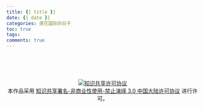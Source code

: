 ```yaml
---
title: {{ title }}
date: {{ date }}
categories: 莲花国际的日子
toc: true
tags:
comments: true
---
```




<!--more-->







<br /><br /><br />

<center>
<a rel="license" href="http://creativecommons.org/licenses/by-nc-nd/3.0/cn/"><img alt="知识共享许可协议" style="border-width:0" src="https://i.creativecommons.org/l/by-nc-nd/3.0/cn/88x31.png" /></a><br />
本作品采用 <a rel="license" href="http://creativecommons.org/licenses/by-nc-nd/3.0/cn/">知识共享署名-非商业性使用-禁止演绎 3.0 中国大陆许可协议</a> 进行许可。
</center>
